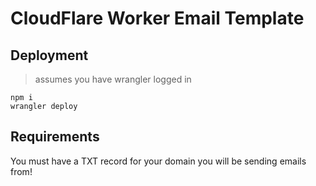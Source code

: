 # CloudFlare Worker Email Template


## Deployment
> assumes you have wrangler logged in

```
npm i
wrangler deploy
```

## Requirements
You must have a TXT record for your domain you will be sending emails from!